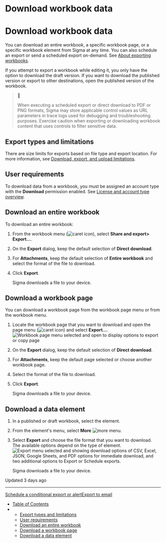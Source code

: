 # Download workbook data

# Download workbook data

You can download an entire workbook, a specific workbook page, or a specific workbook element from Sigma at any time. You can also schedule an export or send a scheduled export on-demand. See [About exporting workbooks](/docs/send-or-schedule-workbook-exports).

If you attempt to export a workbook while editing it, you only have the option to download the draft version. If you want to download the published version or export to other destinations, open the published version of the workbook.

> 🚧
>
> When executing a scheduled export or direct download to PDF or PNG formats, Sigma may store applicable control values as URL parameters in trace logs used for debugging and troubleshooting purposes. Exercise caution when exporting or downloading workbook content that uses controls to filter sensitive data.

## Export types and limitations

There are size limits for exports based on file type and export location. For more information, see [Download, export, and upload limitations](/docs/download-export-and-upload-limitations).

## User requirements

To download data from a workbook, you must be assigned an account type with the **Download** permission enabled. See [License and account type overview](/docs/license-and-account-type-overview).

## Download an entire workbook

To download an entire workbook:

1. From the workbook menu (![caret icon](https://sigma-docs-screenshots.s3.us-west-2.amazonaws.com/Icons/caret.svg)), select **Share and export> Export...**.
2. On the **Export** dialog, keep the default selection of **Direct download**.
3. For **Attachments**, keep the default selection of **Entire workbook** and select the format of the file to download.
4. Click **Export**.

   Sigma downloads a file to your device.

## Download a workbook page

You can download a workbook page from the workbook page menu or from the workbook menu.

1. Locate the workbook page that you want to download and open the page menu (![caret icon](https://sigma-docs-screenshots.s3.us-west-2.amazonaws.com/Icons/caret.svg)) and select **Export...**.  
   ![Workbook page menu selected and open to display options to export or copy page](https://files.readme.io/ba1d0e0b261accef8557b4dd31c0be2e40ffc5448a9d03d859d842bf12938eae-page-menu.png)
2. On the **Export** dialog, keep the default selection of **Direct download**.
3. For **Attachments**, keep the default page selected or choose another workbook page.
4. Select the format of the file to download.
5. Click **Export**.

   Sigma downloads a file to your device.

## Download a data element

1. In a published or draft workbook, select the element.
2. From the element's menu, select **More** ![more menu](https://sigma-docs-screenshots.s3.us-west-2.amazonaws.com/Icons/more.svg).
3. Select **Export** and choose the file format that you want to download.  
   The available options depend on the type of element.  
   ![Export menu selected and showing download options of CSV, Excel, JSON, Google Sheets, and PDF options for immediate download, and two additional options to Export or Schedule exports.](https://files.readme.io/f4977cd-export-menu.png)

   Sigma downloads a file to your device.

Updated 3 days ago

---

[Schedule a conditional export or alert](/docs/schedule-a-conditional-export-or-alert)[Export to email](/docs/export-to-email)

* [Table of Contents](#)
* + [Export types and limitations](#export-types-and-limitations)
  + [User requirements](#user-requirements)
  + [Download an entire workbook](#download-an-entire-workbook)
  + [Download a workbook page](#download-a-workbook-page)
  + [Download a data element](#download-a-data-element)